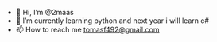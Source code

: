 - 👋 Hi, I’m @2maas 
- 🌱 I’m currently learning python and next year i will learn c#
- 📫 How to reach me tomasf492@gmail.com

<!---
2maas/2maas is a ✨ special ✨ repository because its `README.md` (this file) appears on your GitHub profile.
You can click the Preview link to take a look at your changes.
--->

